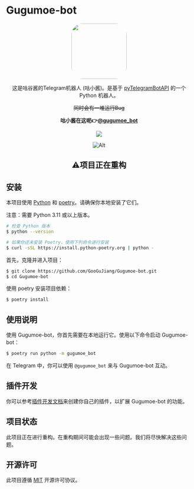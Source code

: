 # Gugumoe-bot

<div align="center">

<img src="https://www.gmoe.cc/wp-content/uploads/2023/08/d9a87c4686590512168d06bbcb9ae3bc.png" width="150" style="border-radius: 30px"/>

这是咕谷酱的Telegram机器人 (咕小酱)。是基于 [pyTelegramBotAPI](https://github.com/eternnoir/pyTelegramBotAPI) 的一个 Python 机器人。

~~同时会有一堆运行Bug~~

**咕小酱在这呢👉[@gugumoe_bot](http://t.me/gugumoe_bot)**

<a href="https://count.getloli.com"><img align="center" src="https://count.getloli.com/get/@Gugumoe-bot"></a><br>

![Alt](https://repobeats.axiom.co/api/embed/1931234205856e05e4269eba31551c98b6eb632c.svg "Repobeats analytics image")

## **⚠️项目正在重构**

</div>

## 安装

本项目使用 [Python](https://www.python.org/) 和 [poetry](https://python-poetry.org/)。请确保你本地安装了它们。

注意：需要 Python 3.11 或以上版本。

```sh
# 检查 Python 版本
$ python --version

# 如果你还未安装 Poetry，使用下列命令进行安装
$ curl -sSL https://install.python-poetry.org | python -
```

首先，克隆并进入项目：

```sh
$ git clone https://github.com/GooGuJiang/Gugumoe-bot.git
$ cd Gugumoe-bot
```

使用 poetry 安装项目依赖：

```sh
$ poetry install
```

## 使用说明

使用 Gugumoe-bot，你首先需要在本地运行它。使用以下命令启动 Gugumoe-bot：

```sh
$ poetry run python -m gugumoe_bot
```

在 Telegram 中，你可以使用 `@gugumoe_bot` 来与 Gugumoe-bot 互动。

## 插件开发

你可以参考[插件开发文档](./doc/Plugins-DEV.md)来创建你自己的插件，以扩展 Gugumoe-bot 的功能。

## 项目状态

此项目正在进行重构。在重构期间可能会出现一些问题。我们将尽快解决这些问题。

## 开源许可

此项目遵循 [MIT](https://opensource.org/licenses/MIT) 开源许可协议。